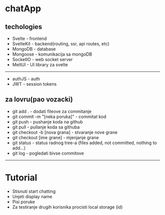 # chatApp

## techologies
- Svelte - frontend
- SvelteKit - backend(routing, ssr, api routes, etc)
- MongoDB - database 
- Mongoose - komunikacija sa mongoDB
- SocketIO - web socket server
- MeltUI - UI library za svelte

----------------------------------------------------

- authJS - auth
- JWT - session tokens

## za lovru(pao vozacki)

- git add . - dodati fileove za commitanje
- git commit -m "[neka poruka]" - commitat kod
- git push - pushanje koda na github
- git pull - pullanje koda sa githuba
- git checkout -b [nova grana] - stvaranje nove grane
- git checkout [ime grane] - mjenjanje grane
- git status - status radnog tree-a (files added, not committed, nothing to add...)
- git log - pogledati bivse commitove


---------------------------------------------------

# Tutorial 
- Stisnuti start chatting 
- Unjeti display name
- Pisi poruke
- Za testiranje drugih korisnika procisti local storage (id)